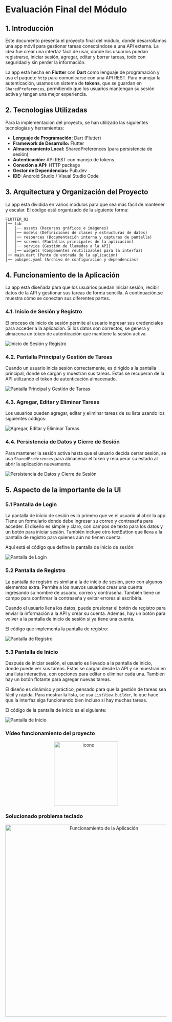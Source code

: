 # Evaluación Final del Módulo

## 1. Introducción

Este documento presenta el proyecto final del módulo, donde desarrollamos una app móvil para gestionar tareas conectándose a una API externa. La idea fue crear una interfaz fácil de usar, donde los usuarios puedan registrarse, iniciar sesión, agregar, editar y borrar tareas, todo con seguridad y sin perder la información.  

La app está hecha en **Flutter** con **Dart** como lenguaje de programación y usa el paquete `http` para comunicarse con una API REST. Para manejar la autenticación, usamos un sistema de **tokens**, que se guardan en `SharedPreferences`, permitiendo que los usuarios mantengan su sesión activa y tengan una mejor experiencia.

## 2. Tecnologías Utilizadas
Para la implementación del proyecto, se han utilizado las siguientes tecnologías y herramientas:

- **Lenguaje de Programación:** Dart (Flutter)
- **Framework de Desarrollo:** Flutter
- **Almacenamiento Local:** SharedPreferences (para persistencia de sesión)
- **Autenticación:** API REST con manejo de tokens
- **Conexión a API:** HTTP package
- **Gestor de Dependencias:** Pub.dev
- **IDE:** Android Studio / Visual Studio Code

## 3. Arquitectura y Organización del Proyecto
La app está dividida en varios módulos para que sea más fácil de mantener y escalar. El código está organizado de la siguiente forma:

```
FLUTTER_02
│── lib
│   │── assets (Recursos gráficos e imágenes)
│   │── models (Definiciones de clases y estructuras de datos)
│   │── resources (Documentación interna y capturas de pantalla)
│   │── screens (Pantallas principales de la aplicación)
│   │── service (Gestión de llamadas a la API)
│   │── widgets (Componentes reutilizables para la interfaz)
│── main.dart (Punto de entrada de la aplicación)
│── pubspec.yaml (Archivo de configuración y dependencias)
```

## 4. Funcionamiento de la Aplicación

La app está diseñada para que los usuarios puedan iniciar sesión, recibir datos de la API y gestionar sus tareas de forma sencilla. A continuación,se muestra cómo se conectan sus diferentes partes.

### 4.1. Inicio de Sesión y Registro

El proceso de inicio de sesión permite al usuario ingresar sus credenciales para acceder a la aplicación. Si los datos son correctos, se genera y almacena un token de autenticación que mantiene la sesión activa.

![Inicio de Sesión y Registro](../documentation/screenshotDocumentation/00_Inicio%20de%20Sesión%20y%20Registro.png)

### 4.2. Pantalla Principal y Gestión de Tareas

Cuando un usuario inicia sesión correctamente, es dirigido a la pantalla principal, donde se cargan y muestran sus tareas. Estas se recuperan de la API utilizando el token de autenticación almacenado.

![Pantalla Principal y Gestión de Tareas](../documentation/screenshotDocumentation/01_PantallaPpialTareas.png)

### 4.3. Agregar, Editar y Eliminar Tareas

Los usuarios pueden agregar, editar y eliminar tareas de su lista usando los siguientes códigos:

![Agregar, Editar y Eliminar Tareas](../documentation/screenshotDocumentation/02_Agregar_editar_eliminar.png)

### 4.4. Persistencia de Datos y Cierre de Sesión

Para mantener la sesión activa hasta que el usuario decida cerrar sesión, se usa `SharedPreferences` para almacenar el token y recuperar su estado al abrir la aplicación nuevamente.

![Persistencia de Datos y Cierre de Sesión](../documentation/screenshotDocumentation/03_PersistenciaDatos_cierreSesion.png)

## 5. Aspecto de la importante de la UI

### 5.1 Pantalla de Login

La pantalla de inicio de sesión es lo primero que ve el usuario al abrir la app. Tiene un formulario donde debe ingresar su correo y contraseña para acceder. El diseño es simple y claro, con campos de texto para los datos y un botón para iniciar sesión. También incluye otro textButton que lleva a la pantalla de registro para quienes aún no tienen cuenta.

Aquí está el código que define la pantalla de inicio de sesión:

![Pantalla de Login](../documentation/screenshotDocumentation/04_PantallaLogin.png)

### 5.2 Pantalla de Registro

La pantalla de registro es similar a la de inicio de sesión, pero con algunos elementos extra. Permite a los nuevos usuarios crear una cuenta ingresando su nombre de usuario, correo y contraseña. También tiene un campo para confirmar la contraseña y evitar errores al escribirla.

Cuando el usuario llena los datos, puede presionar el botón de registro para enviar la información a la API y crear su cuenta. Además, hay un botón para volver a la pantalla de inicio de sesión si ya tiene una cuenta.

El código que implementa la pantalla de registro:

![Pantalla de Registro](../documentation/screenshotDocumentation/05_PantallaRegistro.png)

### 5.3 Pantalla de Inicio

Después de iniciar sesión, el usuario es llevado a la pantalla de inicio, donde puede ver sus tareas. Estas se cargan desde la API y se muestran en una lista interactiva, con opciones para editar o eliminar cada una. También hay un botón flotante para agregar nuevas tareas.  

El diseño es dinámico y práctico, pensado para que la gestión de tareas sea fácil y rápida. Para mostrar la lista, se usa `ListView.builder`, lo que hace que la interfaz siga funcionando bien incluso si hay muchas tareas.

El código de la pantalla de inicio es el siguiente:

![Pantalla de Inicio](../documentation/screenshotDocumentation/06_PantallaIncioSesion.png)

### **Vídeo funcionamiento del proyecto**

<p align="center">
<a href="https://www.canva.com/design/DAGhZwmf6y8/mbwCe7XtaHkeHnAB1IfyNg/watch?utm_content=DAGhZwmf6y8&utm_campaign=designshare&utm_medium=link2&utm_source=uniquelinks&utlId=h8e854c6366">
<img src="../documentation/screenshotDocumentation/icono_play.png" alt="icono" width="200" height="200">
</a>
</p>


### **Solucionado problema teclado**

<p align="center">
<img src="../documentation/animated/gitTeclado.gif" alt="Funcionamiento de la Aplicación" width="600">
</p>
